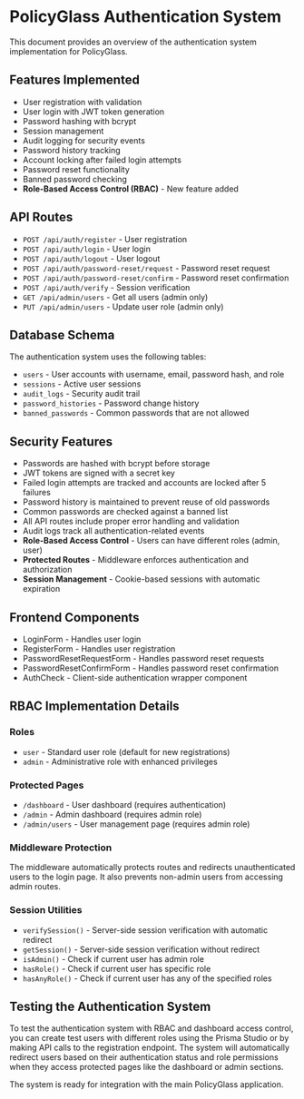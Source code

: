 # PolicyGlass Authentication System

This document provides an overview of the authentication system implementation for PolicyGlass.

## Features Implemented

- User registration with validation
- User login with JWT token generation
- Password hashing with bcrypt
- Session management
- Audit logging for security events
- Password history tracking
- Account locking after failed login attempts
- Password reset functionality
- Banned password checking
- **Role-Based Access Control (RBAC)** - New feature added

## API Routes

- `POST /api/auth/register` - User registration
- `POST /api/auth/login` - User login
- `POST /api/auth/logout` - User logout
- `POST /api/auth/password-reset/request` - Password reset request
- `POST /api/auth/password-reset/confirm` - Password reset confirmation
- `POST /api/auth/verify` - Session verification
- `GET /api/admin/users` - Get all users (admin only)
- `PUT /api/admin/users` - Update user role (admin only)

## Database Schema

The authentication system uses the following tables:
- `users` - User accounts with username, email, password hash, and role
- `sessions` - Active user sessions
- `audit_logs` - Security audit trail
- `password_histories` - Password change history
- `banned_passwords` - Common passwords that are not allowed

## Security Features

- Passwords are hashed with bcrypt before storage
- JWT tokens are signed with a secret key
- Failed login attempts are tracked and accounts are locked after 5 failures
- Password history is maintained to prevent reuse of old passwords
- Common passwords are checked against a banned list
- All API routes include proper error handling and validation
- Audit logs track all authentication-related events
- **Role-Based Access Control** - Users can have different roles (admin, user)
- **Protected Routes** - Middleware enforces authentication and authorization
- **Session Management** - Cookie-based sessions with automatic expiration

## Frontend Components

- LoginForm - Handles user login
- RegisterForm - Handles user registration
- PasswordResetRequestForm - Handles password reset requests
- PasswordResetConfirmForm - Handles password reset confirmation
- AuthCheck - Client-side authentication wrapper component

## RBAC Implementation Details

### Roles
- `user` - Standard user role (default for new registrations)
- `admin` - Administrative role with enhanced privileges

### Protected Pages
- `/dashboard` - User dashboard (requires authentication)
- `/admin` - Admin dashboard (requires admin role)
- `/admin/users` - User management page (requires admin role)

### Middleware Protection
The middleware automatically protects routes and redirects unauthenticated users to the login page. It also prevents non-admin users from accessing admin routes.

### Session Utilities
- `verifySession()` - Server-side session verification with automatic redirect
- `getSession()` - Server-side session verification without redirect
- `isAdmin()` - Check if current user has admin role
- `hasRole()` - Check if current user has specific role
- `hasAnyRole()` - Check if current user has any of the specified roles

## Testing the Authentication System

To test the authentication system with RBAC and dashboard access control, you can create test users with different roles using the Prisma Studio or by making API calls to the registration endpoint. The system will automatically redirect users based on their authentication status and role permissions when they access protected pages like the dashboard or admin sections.

The system is ready for integration with the main PolicyGlass application.
